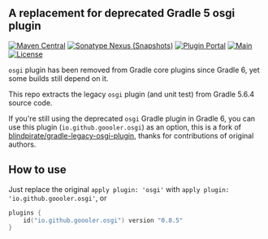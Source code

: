 ## A replacement for deprecated Gradle 5 osgi plugin
[![Maven Central](https://img.shields.io/maven-central/v/io.github.goooler.osgi/legacy-osgi-gradle-plugin)](https://central.sonatype.com/artifact/io.github.goooler.osgi/legacy-osgi-gradle-plugin)
[![Sonatype Nexus (Snapshots)](https://img.shields.io/nexus/s/io.github.goooler.osgi/legacy-osgi-gradle-plugin?&server=https://s01.oss.sonatype.org/)](https://s01.oss.sonatype.org/content/repositories/snapshots/io/github/goooler/osgi/legacy-osgi-gradle-plugin)
[![Plugin Portal](https://img.shields.io/gradle-plugin-portal/v/io.github.goooler.osgi)](https://plugins.gradle.org/plugin/io.github.goooler.osgi)
[![Main](https://github.com/Goooler/gradle-legacy-osgi-plugin/actions/workflows/main.yml/badge.svg?branch=trunk&event=push)](https://github.com/Goooler/gradle-legacy-osgi-plugin/actions/workflows/main.yml)
[![License](https://img.shields.io/github/license/Goooler/gradle-legacy-osgi-plugin.svg)](LICENSE)

`osgi` plugin has been removed from Gradle core plugins since Gradle 6, yet some builds still depend on it.

This repo extracts the legacy `osgi` plugin (and unit test) from Gradle 5.6.4 source code.

If you're still using the deprecated `osgi` Gradle plugin in Gradle 6, you can use this plugin (`io.github.goooler.osgi`) as an option,
this is a fork of [blindpirate/gradle-legacy-osgi-plugin](https://github.com/blindpirate/gradle-legacy-osgi-plugin), thanks for contributions of original authors.

## How to use

Just replace the original `apply plugin: 'osgi'` with `apply plugin: 'io.github.goooler.osgi'`, or
```kotlin
plugins {
    id("io.github.goooler.osgi") version "0.8.5"
}
```
